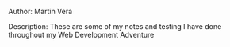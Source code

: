 Author:
    Martin Vera
    
Description:
    These are some of my notes and testing I have done throughout my Web Development Adventure